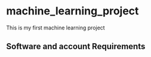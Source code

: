 # machine_learning_project
This is my first machine learning project

## Software and account Requirements 

